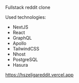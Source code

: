 Fullstack reddit clone

Used technologies: 
- NextJS 
- React
- GraphQL
- Apollo
- TailwindCSS
- Nhost
- PostgreSQL
- Hasura

https://hszeligareddit.vercel.app